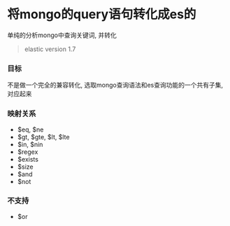 将mongo的query语句转化成es的
=============

单纯的分析mongo中查询关键词, 并转化

> elastic version 1.7

### 目标
不是做一个完全的兼容转化, 选取mongo查询语法和es查询功能的一个共有子集, 对应起来

### 映射关系

- $eq, $ne
- $gt, $gte, $lt, $lte
- $in, $nin
- $regex
- $exists
- $size
- $and
- $not

### 不支持
- $or
